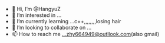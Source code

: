 - 👋 Hi, I’m @HangyuZ
- 👀 I’m interested in ...
- 🌱 I’m currently learning ...c++,,,,,,,,losing hair
- 💞️ I’m looking to collaborate on ...
- 📫 How to reach me ...zhy664949@outllook.com(also gmail)

<!---
HangyuZ/HangyuZ is a ✨ special ✨ repository because its `README.md` (this file) appears on your GitHub profile.
You can click the Preview link to take a look at your changes.
--->
